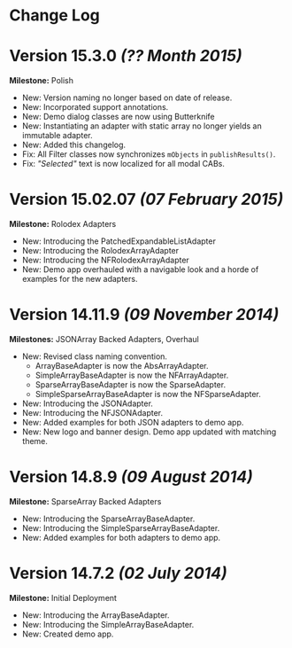 Change Log
==========

# Version 15.3.0 *(?? Month 2015)*
**Milestone:** Polish
 - New: Version naming no longer based on date of release.
 - New: Incorporated support annotations.
 - New: Demo dialog classes are now using Butterknife
 - New: Instantiating an adapter with static array no longer yields an immutable adapter.
 - New: Added this changelog.
 - Fix: All Filter classes now synchronizes `mObjects` in `publishResults()`.
 - Fix: *"Selected"* text is now localized for all modal CABs.

# Version 15.02.07 *(07 February 2015)*
**Milestone:** Rolodex Adapters
- New: Introducing the PatchedExpandableListAdapter
- New: Introducing the RolodexArrayAdapter
- New: Introducing the NFRolodexArrayAdapter
- New: Demo app overhauled with a  navigable look and a horde of examples for the new adapters.

# Version 14.11.9 *(09 November 2014)*
**Milestones:** JSONArray Backed Adapters, Overhaul
- New: Revised class naming convention.
  - ArrayBaseAdapter is now the AbsArrayAdapter.
  - SimpleArrayBaseAdapter is now the NFArrayAdapter.
  - SparseArrayBaseAdapter is now the SparseAdapter.
  - SimpleSparseArrayBaseAdapter is now the NFSparseAdapter.
- New: Introducing the JSONAdapter.
- New: Introducing the NFJSONAdapter.
- New: Added examples for both JSON adapters to demo app.
- New: New logo and banner design. Demo app updated with matching theme.


# Version 14.8.9 *(09 August 2014)*
**Milestone:** SparseArray Backed Adapters
 - New: Introducing the SparseArrayBaseAdapter.
 - New: Introducing the SimpleSparseArrayBaseAdapter.
 - New: Added examples for both adapters to demo app.


# Version 14.7.2 *(02 July 2014)*
**Milestone:** Initial Deployment
- New: Introducing the ArrayBaseAdapter.
- New: Introducing the SimpleArrayBaseAdapter.
- New: Created demo app.
